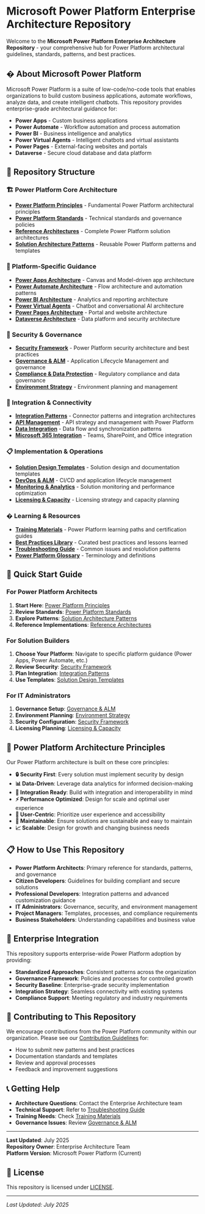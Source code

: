 # Microsoft Power Platform Enterprise Architecture Repository

Welcome to the **Microsoft Power Platform Enterprise Architecture Repository** - your comprehensive hub for Power Platform architectural guidelines, standards, patterns, and best practices.

## � About Microsoft Power Platform

Microsoft Power Platform is a suite of low-code/no-code tools that enables organizations to build custom business applications, automate workflows, analyze data, and create intelligent chatbots. This repository provides enterprise-grade architectural guidance for:

- **Power Apps** - Custom business applications
- **Power Automate** - Workflow automation and process automation
- **Power BI** - Business intelligence and analytics
- **Power Virtual Agents** - Intelligent chatbots and virtual assistants
- **Power Pages** - External-facing websites and portals
- **Dataverse** - Secure cloud database and data platform

## 📁 Repository Structure

### 🏗️ Power Platform Core Architecture
- **[Power Platform Principles](./principles/README.md)** - Fundamental Power Platform architectural principles
- **[Power Platform Standards](./standards/README.md)** - Technical standards and governance policies
- **[Reference Architectures](./reference-architectures/README.md)** - Complete Power Platform solution architectures
- **[Solution Architecture Patterns](./patterns/README.md)** - Reusable Power Platform patterns and templates

### 🔧 Platform-Specific Guidance
- **[Power Apps Architecture](./power-apps/README.md)** - Canvas and Model-driven app architecture
- **[Power Automate Architecture](./power-automate/README.md)** - Flow architecture and automation patterns
- **[Power BI Architecture](./power-bi/README.md)** - Analytics and reporting architecture
- **[Power Virtual Agents](./power-virtual-agents/README.md)** - Chatbot and conversational AI architecture
- **[Power Pages Architecture](./power-pages/README.md)** - Portal and website architecture
- **[Dataverse Architecture](./dataverse/README.md)** - Data platform and security architecture

### 🔐 Security & Governance
- **[Security Framework](./security/README.md)** - Power Platform security architecture and best practices
- **[Governance & ALM](./governance/README.md)** - Application Lifecycle Management and governance
- **[Compliance & Data Protection](./compliance/README.md)** - Regulatory compliance and data governance
- **[Environment Strategy](./environments/README.md)** - Environment planning and management

### 🔗 Integration & Connectivity
- **[Integration Patterns](./integration/README.md)** - Connector patterns and integration architectures
- **[API Management](./api-management/README.md)** - API strategy and management with Power Platform
- **[Data Integration](./data-integration/README.md)** - Data flow and synchronization patterns
- **[Microsoft 365 Integration](./m365-integration/README.md)** - Teams, SharePoint, and Office integration

### 📋 Implementation & Operations
- **[Solution Design Templates](./templates/README.md)** - Solution design and documentation templates
- **[DevOps & ALM](./devops/README.md)** - CI/CD and application lifecycle management
- **[Monitoring & Analytics](./monitoring/README.md)** - Solution monitoring and performance optimization
- **[Licensing & Capacity](./licensing/README.md)** - Licensing strategy and capacity planning

### � Learning & Resources
- **[Training Materials](./training/README.md)** - Power Platform learning paths and certification guides
- **[Best Practices Library](./best-practices/README.md)** - Curated best practices and lessons learned
- **[Troubleshooting Guide](./troubleshooting/README.md)** - Common issues and resolution patterns
- **[Power Platform Glossary](./glossary/README.md)** - Terminology and definitions

## 🚀 Quick Start Guide

### For Power Platform Architects
1. **Start Here**: [Power Platform Principles](./principles/README.md)
2. **Review Standards**: [Power Platform Standards](./standards/README.md)
3. **Explore Patterns**: [Solution Architecture Patterns](./patterns/README.md)
4. **Reference Implementations**: [Reference Architectures](./reference-architectures/README.md)

### For Solution Builders
1. **Choose Your Platform**: Navigate to specific platform guidance (Power Apps, Power Automate, etc.)
2. **Review Security**: [Security Framework](./security/README.md)
3. **Plan Integration**: [Integration Patterns](./integration/README.md)
4. **Use Templates**: [Solution Design Templates](./templates/README.md)

### For IT Administrators
1. **Governance Setup**: [Governance & ALM](./governance/README.md)
2. **Environment Planning**: [Environment Strategy](./environments/README.md)
3. **Security Configuration**: [Security Framework](./security/README.md)
4. **Licensing Planning**: [Licensing & Capacity](./licensing/README.md)

## 🎯 Power Platform Architecture Principles

Our Power Platform architecture is built on these core principles:

- **🔒 Security First**: Every solution must implement security by design
- **📊 Data-Driven**: Leverage data analytics for informed decision-making
- **🔄 Integration Ready**: Build with integration and interoperability in mind
- **⚡ Performance Optimized**: Design for scale and optimal user experience
- **👥 User-Centric**: Prioritize user experience and accessibility
- **🔧 Maintainable**: Ensure solutions are sustainable and easy to maintain
- **📈 Scalable**: Design for growth and changing business needs

## 📋 How to Use This Repository

- **Power Platform Architects**: Primary reference for standards, patterns, and governance
- **Citizen Developers**: Guidelines for building compliant and secure solutions
- **Professional Developers**: Integration patterns and advanced customization guidance
- **IT Administrators**: Governance, security, and environment management
- **Project Managers**: Templates, processes, and compliance requirements
- **Business Stakeholders**: Understanding capabilities and business value

## 🏢 Enterprise Integration

This repository supports enterprise-wide Power Platform adoption by providing:

- **Standardized Approaches**: Consistent patterns across the organization
- **Governance Framework**: Policies and processes for controlled growth
- **Security Baseline**: Enterprise-grade security implementation
- **Integration Strategy**: Seamless connectivity with existing systems
- **Compliance Support**: Meeting regulatory and industry requirements

## 🤝 Contributing to This Repository

We encourage contributions from the Power Platform community within our organization. Please see our [Contribution Guidelines](./CONTRIBUTING.md) for:

- How to submit new patterns and best practices
- Documentation standards and templates
- Review and approval processes
- Feedback and improvement suggestions

## 📞 Getting Help

- **Architecture Questions**: Contact the Enterprise Architecture team
- **Technical Support**: Refer to [Troubleshooting Guide](./troubleshooting/README.md)
- **Training Needs**: Check [Training Materials](./training/README.md)
- **Governance Issues**: Review [Governance & ALM](./governance/README.md)

---

**Last Updated**: July 2025  
**Repository Owner**: Enterprise Architecture Team  
**Platform Version**: Microsoft Power Platform (Current)

## 📄 License

This repository is licensed under [LICENSE](./LICENSE).

---

*Last Updated: July 2025*